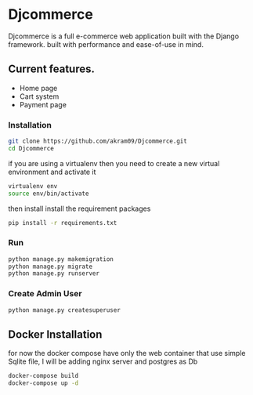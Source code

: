 # Djcommerce
Djcommerce is a full e-commerce web application built with the Django framework. built with performance and ease-of-use in mind.
## Current features.
- Home page
- Cart system
- Payment page

### Installation

```bash
git clone https://github.com/akram09/Djcommerce.git
cd Djcommerce
```

if you are using a virtualenv then you need to create a new virtual environment and activate it 

```bash
virtualenv env 
source env/bin/activate
```

then install install the requirement packages 

```bash
pip install -r requirements.txt
```

### Run

```bash
python manage.py makemigration
python manage.py migrate 
python manage.py runserver
```

### Create Admin User 

```bash
python manage.py createsuperuser
```

## Docker Installation

for now the docker compose have only the web container that use simple Sqlite file, I will be adding nginx server and postgres as Db 

```bash
docker-compose build
docker-compose up -d 
```

 
